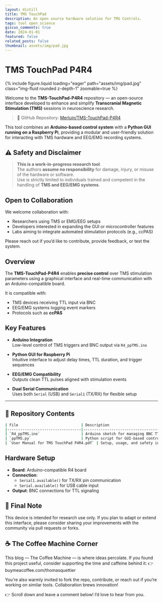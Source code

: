 ```yaml
---
layout: distill
title: TMS TouchPad
description: An open source hardware solution for TMS Controls.
tags: tool open_science
giscus_comments: true
date: 2024-01-01
featured: false
related_posts: false
thumbnail: assets/img/pad.jpg
---
```


# TMS TouchPad P4R4

{% include figure.liquid loading="eager" path="assets/img/pad.jpg" class="img-fluid rounded z-depth-1" zoomable=true %}

Welcome to the **TMS-TouchPad-P4R4** repository — an open-source interface developed to enhance and simplify **Transcranial Magnetic Stimulation (TMS)** sessions in neuroscience research.

> 🔗 GitHub Repository: [Merluin/TMS-TouchPad-P4R4](https://github.com/Merluin/TMS-TouchPad-P4R4)

This tool combines an **Arduino-based control system** with a **Python GUI running on a Raspberry Pi**, providing a modular and user-friendly solution for interacting with TMS hardware and EEG/EMG recording systems.

## ⚠️ Safety and Disclaimer

> **This is a work-in-progress research tool**.  
> The authors **assume no responsibility** for damage, injury, or misuse of the hardware or software.  
> Use is strictly limited to individuals trained and competent in the handling of **TMS and EEG/EMG systems**.

## Open to Collaboration

We welcome collaboration with:

- Researchers using TMS or EMG/EEG setups
- Developers interested in expanding the GUI or microcontroller features
- Labs aiming to integrate automated stimulation protocols (e.g., ccPAS)

Please reach out if you’d like to contribute, provide feedback, or test the system.

## Overview

The **TMS-TouchPad-P4R4** enables **precise control** over TMS stimulation parameters using a graphical interface and real-time communication with an Arduino-compatible board.

It is compatible with:

- TMS devices receiving TTL input via BNC
- EEG/EMG systems logging event markers
- Protocols such as **ccPAS**

## Key Features

- **Arduino Integration**  
  Low-level control of TMS triggers and BNC output via `R4_ppTMS.ino`

- **Python GUI for Raspberry Pi**  
  Intuitive interface to adjust delay times, TTL duration, and trigger sequences

- **EEG/EMG Compatibility**  
  Outputs clean TTL pulses aligned with stimulation events

- **Dual Serial Communication**  
  Uses both `Serial` (USB) and `Serial1` (TX/RX) for flexible setup

---

## 📁 Repository Contents

```bash
| File                             | Description                                                   |
|----------------------------------|---------------------------------------------------------------|
| `R4_ppTMS.ino`                   | Arduino sketch for managing BNC TTL outputs and TMS triggers |
| `ppTMS.py`                       | Python script for GUI-based control on Raspberry Pi          |
| `User Manual for TMS TouchPad P4R4.pdf` | Setup, usage, and safety instructions                     |
```

## Hardware Setup

- **Board**: Arduino-compatible R4 board
- **Connection**:
  - `Serial1.available()` for TX/RX pin communication
  - `Serial.available()` for USB cable input
- **Output**: BNC connections for TTL signaling

## 🧠 Final Note

This device is intended for research use only. If you plan to adapt or extend this interface, please consider sharing your improvements with the community via pull requests or forks.

## ☕ The Coffee Machine Corner

This blog — The Coffee Machine — is where ideas percolate.
If you found this project useful, consider supporting the time and caffeine behind it:
👉 buymeacoffee.com/thomasquettier

You’re also warmly invited to fork the repo, contribute, or reach out if you’re working on similar tools. Collaboration brews innovation!

👉 Scroll down and leave a comment below! I’d love to hear from you.
